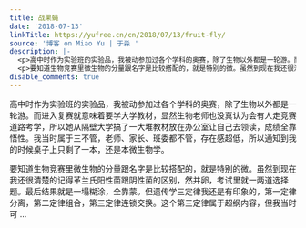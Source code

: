 ```yaml
---
title: 战果蝇
date: '2018-07-13'
linkTitle: https://yufree.cn/cn/2018/07/13/fruit-fly/
source: '博客 on Miao Yu | 于淼 '
description: |-
  <p>高中时作为实验班的实验品，我被动参加过各个学科的奥赛，除了生物以外都是一轮游。而进入复赛就意味着要学大学教材，显然生物老师也没真认为会有人走竞赛道路考学，所以她从隔壁大学搞了一大堆教材放在办公室让自己去领读，成绩全靠悟性。我当时属于三不管，老师、家长、班委都不管，存在感超低，所以通知到我的时候桌子上只剩了一本，还是本微生物学。</p>
  <p>要知道生物竞赛里微生物的分量跟名字是比较搭配的，就是特别的微。虽然到现在我还很清楚的记得革兰氏阳性菌跟阴性菌的区别，然并卵，考试里就一两道选择题。最后结果就是一塌糊涂，全靠蒙。但遗传学三定律我还是有印象的，第一定律分离，第二定律组合，第三定律连锁交换。这个第三定律属于超纲内容，但我当时可 ...
disable_comments: true
---
```

<p>高中时作为实验班的实验品，我被动参加过各个学科的奥赛，除了生物以外都是一轮游。而进入复赛就意味着要学大学教材，显然生物老师也没真认为会有人走竞赛道路考学，所以她从隔壁大学搞了一大堆教材放在办公室让自己去领读，成绩全靠悟性。我当时属于三不管，老师、家长、班委都不管，存在感超低，所以通知到我的时候桌子上只剩了一本，还是本微生物学。</p>
<p>要知道生物竞赛里微生物的分量跟名字是比较搭配的，就是特别的微。虽然到现在我还很清楚的记得革兰氏阳性菌跟阴性菌的区别，然并卵，考试里就一两道选择题。最后结果就是一塌糊涂，全靠蒙。但遗传学三定律我还是有印象的，第一定律分离，第二定律组合，第三定律连锁交换。这个第三定律属于超纲内容，但我当时可 ...